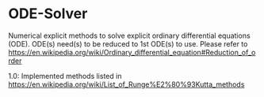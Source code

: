 # ODE-Solver
Numerical explicit methods to solve explicit ordinary differential equations (ODE). ODE(s) need(s) to be reduced to 1st ODE(s) to use.
Please refer to https://en.wikipedia.org/wiki/Ordinary_differential_equation#Reduction_of_order

1.0: Implemented methods listed in https://en.wikipedia.org/wiki/List_of_Runge%E2%80%93Kutta_methods
